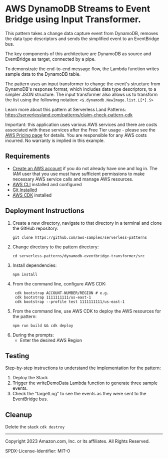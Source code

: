 # AWS DynamoDB Streams to Event Bridge using Input Transformer.

This pattern takes a change data capture event from DynamoDB, removes the data type descriptors and sends the simplified event to an EventBridge bus.

The key components of this architecture are DynamoDB as source and EventBridge as target, connected by a pipe.

To demonstrate the end-to-end message flow, the Lambda function writes sample data to the DynamoDB table.

The pattern uses an input transformer to change the event's structure from DynamoDB's response format, which includes data type descriptors, to a simpler JSON structure. The input transformer also allows us to transform the list using the following notation: `<$.dynamodb.NewImage.list.L[*].S>`

Learn more about this pattern at Serverless Land Patterns: https://serverlessland.com/patterns/claim-check-pattern-cdk

Important: this application uses various AWS services and there are costs associated with these services after the Free Tier usage - please see the [AWS Pricing page](https://aws.amazon.com/pricing/) for details. You are responsible for any AWS costs incurred. No warranty is implied in this example.

## Requirements

* [Create an AWS account](https://portal.aws.amazon.com/gp/aws/developer/registration/index.html) if you do not already have one and log in. The IAM user that you use must have sufficient permissions to make necessary AWS service calls and manage AWS resources.
* [AWS CLI](https://docs.aws.amazon.com/cli/latest/userguide/install-cliv2.html) installed and configured
* [Git Installed](https://git-scm.com/book/en/v2/Getting-Started-Installing-Git)
* [AWS CDK](https://docs.aws.amazon.com/cdk/v2/guide/getting_started.html) installed

## Deployment Instructions

1. Create a new directory, navigate to that directory in a terminal and clone the GitHub repository:
    ``` 
    git clone https://github.com/aws-samples/serverless-patterns
    ```
1. Change directory to the pattern directory:
    ```
    cd serverless-patterns/dynamodb-eventbridge-transformer/src
    ```
1. Install dependencies:
    ```
    npm install
    ```
1. From the command line, configure AWS CDK:
   ```
    cdk bootstrap ACCOUNT-NUMBER/REGION # e.g.
    cdk bootstrap 1111111111/us-east-1
    cdk bootstrap --profile test 1111111111/us-east-1
   ```
1. From the command line, use AWS CDK to deploy the AWS resources for the pattern:
    ```
    npm run build && cdk deploy 
    ```
1. During the prompts:
    * Enter the desired AWS Region
    

## Testing

Step-by-step instructions to understand the implementation for the pattern:

1. Deploy the Stack
2. Trigger the writeDemoData Lambda function to generate three sample events.
3. Check the "targetLog" to see the events as they were sent to the EventBridge bus.

## Cleanup
 
Delete the stack
    ```cdk destroy```

----
Copyright 2023 Amazon.com, Inc. or its affiliates. All Rights Reserved.

SPDX-License-Identifier: MIT-0
